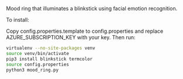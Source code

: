 Mood ring that illuminates a blinkstick using facial emotion recognition.

To install:

Copy config.properties.template to config.properties and replace AZURE_SUBSCRIPTION_KEY with your key. Then run:

```bash
virtualenv --no-site-packages venv
source venv/bin/activate
pip3 install blinkstick termcolor
source config.properties
python3 mood_ring.py
```
